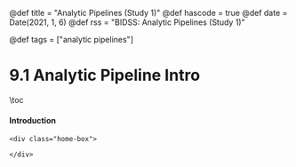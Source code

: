 @def title = "Analytic Pipelines (Study 1)"
@def hascode = true
@def date = Date(2021, 1, 6)
@def rss = "BIDSS: Analytic Pipelines (Study 1)"

@def tags = ["analytic pipelines"]

# 9.1 Analytic Pipeline Intro

\toc


#### Introduction

~~~ 
<div class="home-box">
    
</div> 
~~~ 
